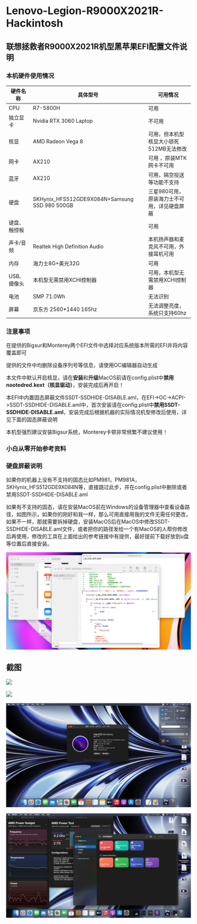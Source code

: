 # Lenovo-Legion-R9000X2021R-Hackintosh
## 联想拯救者R9000X2021R机型黑苹果EFI配置文件说明

### 本机硬件使用情况

| 硬件名称     | 具体型号                                      | 可用情况                                    |
| ------------ | --------------------------------------------- | ------------------------------------------- |
| CPU          | R7-5800H                                      | 可用                                        |
| 独立显卡     | Nvidia RTX 3060 Laptop                        | 不可用                                      |
| 核显         | AMD Radeon Vega 8                             | 可用，但本机型核显大小锁死512MB无法修改     |
| 网卡         | AX210                                         | 可用 ，原装MTK网卡不可用                    |
| 蓝牙         | AX210                                         | 可用，隔空投送等功能不支持                  |
| 硬盘         | SKHynix_HFS512GDE9X084N+Samsung SSD 980 500GB | 三星980可用，原装海力士不可用，详见硬盘屏蔽 |
| 键盘、触控板 |                                               | 可用                                        |
| 声卡/音频    | Realtek High Definition Audio                 | 本机扬声器和麦克风不可用，外接耳机可用      |
| 内存         | 海力士8G+美光32G                              | 可用                                        |
| USB、摄像头  | 本机型无需禁用XCHI控制器                      | 可用，本机型无需禁用XCHI控制器              |
| 电池         | SMP 71.0Wh                                    | 无法识别                                    |
| 屏幕         | 京东方 2560*1440 165hz                        | 无法调整亮度，系统只支持60hz                |

### 注意事项

在提供的Bigsur和Monterey两个EFI文件中选择对应系统版本所需的EFI并将内容覆盖即可

提供的文件中均删除设备序列号等信息，请使用OC编辑器自动生成

本文件中默认开启核显，请在**安装**和**升级**MacOS前请在config.plist中**禁用nootedred.kext（核显驱动）**，安装完成后再开启！

本EFI中内置固态屏蔽文件SSDT-SSDHIDE-DISABLE.aml，在EFI->OC->ACPI->SSDT-SSDHIDE-DISABLE.aml中，首次安装请在config.plist中**禁用SSDT-SSDHIDE-DISABLE.aml**，安装完成后根据机器的实际情况机型修改后使用，详见下面的固态屏蔽说明

本机型强烈建议安装Bigsur系统，Monterey卡顿非常频繁不建议使用！

### 小白从零开始参考资料

[国光黑苹果教程👍👍👍]: https://apple.sqlsec.com/
[隔壁机型的1]: https://github.com/zabdottler/Lenovo-Yoga-16S-hackintosh
[隔壁机型的2]: https://shenhai.cool/d/428
[硬盘屏蔽参考]: https://heipg.cn/tutorial/block-nv-dgpu-or-pm981.html#%E4%BF%AE%E6%94%B9%E9%A2%84%E7%BC%96%E8%AF%91%E7%9A%84-SSDT

### 硬盘屏蔽说明

如果你的机器上没有不支持的固态比如PM981，PM981A，SKHynix_HFS512GDE9X084N等，直接跳过此步，并在config.plist中删除或者禁用SSDT-SSDHIDE-DISABLE.aml

如果有不支持的固态，请在安装MacOS前在Windows的设备管理器中查看设备路径，如图所示，如果你的刚好和我一样，那么可用直接用我的文件无需任何更改，如果不一样，那就需要拆掉硬盘，安装MacOS后在MacOS中修改SSDT-SSDHIDE-DISABLE.aml文件，或者把你的路径发给一个有MacOS的人帮你修改后再使用，修改的工具在上面给出的参考链接中有提供，最好提前下载好放到u盘等位置后直接安装。

![](https://github.com/mocehu/Lenovo-Legion-R9000X2021R-Hackintosh/blob/main/image/HideSSD.png?raw=true)

## 截图

![](https://raw.githubusercontent.com/mocehu/Lenovo-Legion-R9000X2021R-Hackintosh/main/image/bigsur-2.png)

![](https://github.com/mocehu/Lenovo-Legion-R9000X2021R-Hackintosh/blob/main/image/Bigsur-1.png?raw=true)

![](https://github.com/mocehu/Lenovo-Legion-R9000X2021R-Hackintosh/blob/main/image/Monterey-info2.png?raw=true)

![](https://github.com/mocehu/Lenovo-Legion-R9000X2021R-Hackintosh/blob/main/image/Montery-info1.png?raw=true)
